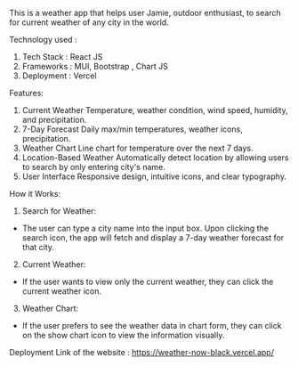 This is a weather app that helps user Jamie, outdoor enthusiast, to search for  current weather of any city in the world.

Technology used :
1. Tech Stack : React JS
2. Frameworks : MUI, Bootstrap , Chart JS
3. Deployment : Vercel

Features: 
1. Current Weather
Temperature, weather condition, wind speed, humidity, and precipitation.
2. 7-Day Forecast
Daily max/min temperatures, weather icons, precipitation.
3. Weather Chart
Line chart for temperature over the next 7 days.
4. Location-Based Weather
Automatically detect  location by allowing users to search by only entering city's name.
5. User Interface
Responsive design, intuitive icons, and clear typography.

How it Works:

1. Search for Weather:
- The user can type a city name into the input box.
Upon clicking the search icon, the app will fetch and display a 7-day weather forecast for that city.

2. Current Weather:
- If the user wants to view only the current weather, they can click the current weather icon.

3. Weather Chart:
- If the user prefers to see the weather data in chart form, they can click on the show chart icon to view the information visually.

Deployment Link of the website : https://weather-now-black.vercel.app/

